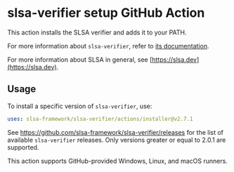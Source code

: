 # slsa-verifier setup GitHub Action

This action installs the SLSA verifier and adds it to your PATH.

For more information about `slsa-verifier`, refer to [its documentation](https://github.com/slsa-framework/slsa-verifier#verification-of-provenance).

For more information about SLSA in general, see [https://slsa.dev](https://slsa.dev).

## Usage

To install a specific version of `slsa-verifier`, use:

```yaml
uses: slsa-framework/slsa-verifier/actions/installer@v2.7.1
```

See https://github.com/slsa-framework/slsa-verifier/releases for the list of available `slsa-verifier` releases. Only versions greater or equal to 2.0.1 are supported.

This action supports GitHub-provided Windows, Linux, and macOS runners.
